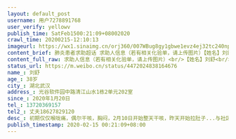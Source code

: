 ```yaml
---
layout: default_post
username: 用户7278891768
user_verify: yellowv
publish_time: SatFeb1500:21:09+08002020
crawl_time: 20200215-12:10:13
imageurl: https://wx1.sinaimg.cn/orj360/007WBug8gy1gbwe1evz4ej32tc240npd.jpg,https://wx3.sinaimg.cn/orj360/007WBug8gy1gbwe1grbcuj32tc240hdu.jpg,https://wx1.sinaimg.cn/orj360/007WBug8gy1gbwe1i3joqj32402tc7wi.jpg,https://wx3.sinaimg.cn/orj360/007WBug8gy1gbwe1iug1sj30u0140tai.jpg
content_brief: 肺炎患者求助超话 求助人信息（若有相关化验单，请上传图片）【姓名】刘舒【年龄】38岁【所在城市】湖北武汉【所在小区、社区】光谷软件园中路清江山水1栋2单元202室【患病时间】2020年1月20日【联系方式】13720369157【其他紧急联系人】丈夫 18627829120【病情描述】初期仅仅喉咙痛，偶 ...全文
content_full_raw: 求助人信息（若有相关化验单，请上传图片）<br/>【姓名】刘舒<br/>【年龄】38岁<br/>【所在城市】湖北武汉<br/>【所在小区、社区】光谷软件园中路清江山水1栋2单元202室<br/>【患病时间】2020年1月20日<br/>【联系方式】13720369157<br/>【其他紧急联系人】丈夫18627829120<br/>【病情描述】<br/>初期仅仅喉咙痛，偶尔干咳，胸闷，2月10日开始整天干咳，昨天开始拉肚子...<br/>与社区联系需要社区医院出诊断报告，才能送酒店隔离，但湖北省中医院专家主任网上诊断我是高度疑似，社区安排核酸测试不给确定时间。<br/>由于本人之前有过心脏早搏病史，这次病程较长，最近又有变严重的趋势，咳嗽加重，四肢无力眼睛发花，希望能入院治疗。<adata-url="http://t.cn/z8AnTMo"href="http://weibo.com/p/100101B2094757D065A7FB4392"data-hide=""><spanclass='url-icon'><imgstyle='width:1rem;height:1rem'src='https://h5.sinaimg.cn/upload/2015/09/25/3/timeline_card_small_location_default.png'></span><spanclass="surl-text">武汉·清江山水</span></a><adata-url="http://t.cn/z8AnTMo"href="http://weibo.com/p/100101B2094757D065A7FB4392"data-hide=""><spanclass='url-icon'><imgstyle='width:1rem;height:1rem'src='https://h5.sinaimg.cn/upload/2015/09/25/3/timeline_card_small_location_default.png'></span><spanclass="surl-text">武汉·清江山水</span></a>
status_url: https://m.weibo.cn/status/4472024838164676
name_: 刘舒
age_: 38岁
city_: 湖北武汉
address_: 光谷软件园中路清江山水1栋2单元202室
since_: 2020年1月20日
tel_: 13720369157
tel2_: 丈夫18627829120
desc_: 初期仅仅喉咙痛，偶尔干咳，胸闷，2月10日开始整天干咳，昨天开始拉肚子...与社区联系需要社区医院出诊断报告，才能送酒店隔离，但湖北省中医院专家主任网上诊断我是高度疑似，社区安排核酸测试不给确定时间。由于本人之前有过心脏早搏病史，这次病程较长，最近又有变严重的趋势，咳嗽加重，四肢无力眼睛发花，希望能入院治疗。<adata-url="http//t.cn/z8AnTMo"href="http//weibo.com/p/100101B2094757D065A7FB4392"data-hide=""><spanclass='url-icon'><imgstyle='width1rem;height1rem'src='https//h5.sinaimg.cn/upload/2015/09/25/3/timeline_card_small_location_default.png'></span><spanclass="surl-text">武汉·清江山水</span></a><adata-url="http//t.cn/z8AnTMo"href="http//weibo.com/p/100101B2094757D065A7FB4392"data-hide=""><spanclass='url-icon'><imgstyle='width1rem;height1rem'src='https//h5.sinaimg.cn/upload/2015/09/25/3/timeline_card_small_location_default.png'></span><spanclass="surl-text">武汉·清江山水</span></a>
publish_timestamp: 2020-02-15 00:21:09+08:00
---
```

